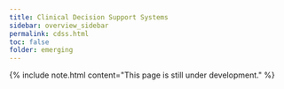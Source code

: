 ```yaml
---
title: Clinical Decision Support Systems
sidebar: overview_sidebar
permalink: cdss.html
toc: false
folder: emerging
---
```


{% include note.html content="This page is still under development." %}

